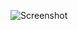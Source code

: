 ![Screenshot](https://raw.githubusercontent.com/Cryakl/Ultimate-RAT-Collection/refs/heads/main/KajuBackDoor/Screenshot.png)
